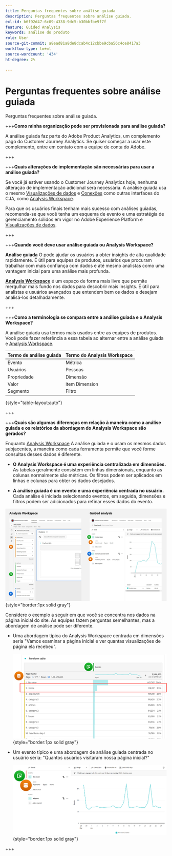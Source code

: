```yaml
---
title: Perguntas frequentes sobre análise guiada
description: Perguntas frequentes sobre análise guiada.
exl-id: b6f92d47-6c09-4338-9dc5-b30bbfbe9f7f
feature: Guided Analysis
keywords: análise do produto
role: User
source-git-commit: a8ead81a8de8dcab4c12cbbe9cba56c4ce8417a3
workflow-type: tm+mt
source-wordcount: '434'
ht-degree: 2%

---
```


# Perguntas frequentes sobre análise guiada

Perguntas frequentes sobre análise guiada.

+++**Como minha organização pode ser provisionada para análise guiada?**

A análise guiada faz parte do Adobe Product Analytics, um complemento pago do Customer Journey Analytics. Se quiser começar a usar este complemento, entre em contato com a equipe de conta do Adobe.

+++

+++**Quais alterações de implementação são necessárias para usar a análise guiada?**

Se você já estiver usando o Customer Journey Analytics hoje, nenhuma alteração de implementação adicional será necessária. A análise guiada usa o mesmo [Visualizações de dados](../data-views/data-views.md) e [Conexões](../connections/overview.md) como outras interfaces do CJA, como [Analysis Workspace](../analysis-workspace/home.md).

Para que os usuários finais tenham mais sucesso com análises guiadas, recomenda-se que você tenha um esquema de evento e uma estratégia de gerenciamento sólidos em vigor no Adobe Experience Platform e [Visualizações de dados](../data-views/data-views.md).

+++

+++**Quando você deve usar análise guiada ou Analysis Workspace?**

**Análise guiada** O pode ajudar os usuários a obter insights de alta qualidade rapidamente. É útil para equipes de produtos, usuários que procuram trabalhar com mais confiança com dados e até mesmo analistas como uma vantagem inicial para uma análise mais profunda.

**[Analysis Workspace](../analysis-workspace/home.md)** é um espaço de forma mais livre que permite mergulhar mais fundo nos dados para descobrir mais insights. É útil para analistas e usuários avançados que entendem bem os dados e desejam analisá-los detalhadamente.

+++

+++**Como a terminologia se compara entre a análise guiada e o Analysis Workspace?**

A análise guiada usa termos mais usados entre as equipes de produtos. Você pode fazer referência a essa tabela ao alternar entre a análise guiada e [Analysis Workspace](../analysis-workspace/home.md).

| Termo de análise guiada | Termo do Analysis Workspace |
| --- | --- |
| Evento  | Métrica |
| Usuários | Pessoas |
| Propriedade | Dimensão |
| Valor | item Dimension |
| Segmento | Filtro |

{style="table-layout:auto"}

+++

+++**Quais são algumas diferenças em relação à maneira como a análise guiada e os relatórios da abordagem do Analysis Workspace são gerados?**

Enquanto [Analysis Workspace](../analysis-workspace/home.md) A análise guiada e o usam os mesmos dados subjacentes, a maneira como cada ferramenta permite que você forme consultas desses dados é diferente.

* **O Analysis Workspace é uma experiência centralizada em dimensões.** As tabelas geralmente consistem em linhas dimensionais, enquanto as colunas normalmente são métricas. Os filtros podem ser aplicados em linhas e colunas para obter os dados desejados.

* **A análise guiada é um evento e uma experiência centrada no usuário.** Cada análise é iniciada selecionando eventos, em seguida, dimensões e filtros podem ser adicionados para refinar esses dados do evento.

![Analysis Workspace e exibições de análise guiada](assets/structure.png){style="border:1px solid gray"}

Considere o exemplo a seguir em que você se concentra nos dados na página inicial do site. As equipes fazem perguntas semelhantes, mas a abordagem de análise pode ser diferente.

* Uma abordagem típica do Analysis Workspace centrada em dimensões seria &quot;Vamos examinar a página inicial e ver quantas visualizações de página ela recebeu&quot;.

  ![Dimension centralizado](assets/dimension-centered.png){style="border:1px solid gray"}

* Um evento típico e uma abordagem de análise guiada centrada no usuário seria: &quot;Quantos usuários visitaram nossa página inicial?&quot;

  ![Evento centralizado](assets/event-centered.png){style="border:1px solid gray"}

+++
